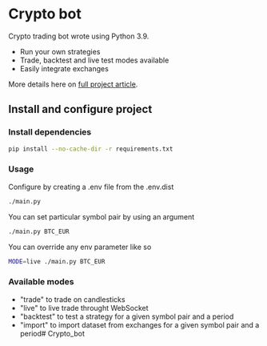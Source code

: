 # Crypto bot

Crypto trading bot wrote using Python 3.9. 

- Run your own strategies
- Trade, backtest and live test modes available
- Easily integrate exchanges

More details here on [full project article](https://dev.to/nicolasbonnici/how-to-build-a-crypto-bot-with-python-3-and-the-binance-api-part-1-1864).

## Install and configure project

### Install dependencies

```bash
pip install --no-cache-dir -r requirements.txt
```

### Usage

Configure by creating a .env file from the .env.dist 

```bash
./main.py
```

You can set particular symbol pair by using an argument
```bash
./main.py BTC_EUR
```

You can override any env parameter like so
```bash
MODE=live ./main.py BTC_EUR
```

### Available modes

- "trade" to trade on candlesticks
- "live" to live trade throught WebSocket
- "backtest" to test a strategy for a given symbol pair and a period
- "import" to import dataset from exchanges for a given symbol pair and a period# Crypto_bot
